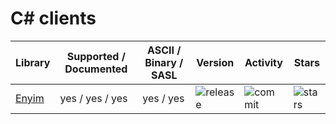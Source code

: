 # C# clients

| Library | Supported / Documented | ASCII / Binary / SASL | Version | Activity | Stars |
| ---     | ---                    | ---           | ---     | ---      | ---   |
| [Enyim](https://github.com/enyim/EnyimMemcached) | yes / yes / yes | yes / yes |  ![release](https://img.shields.io/github/release/enyim/EnyimMemcached.svg?maxAge=3600) | ![commit](https://img.shields.io/github/last-commit/enyim/EnyimMemcached/master.svg?maxAge=3600) | ![stars](https://img.shields.io/github/stars/enyim/EnyimMemcached.svg?style=social&maxAge=3600) |
